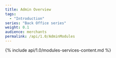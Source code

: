 ```yaml
---
title: Admin Overview
tags:
  - "Introduction"
series: "Back Office series"
weight: 0.1
audience: merchants
permalink: /api/1.0/AdminModules
---
```

{% include api/1.0/modules-services-content.md %}
